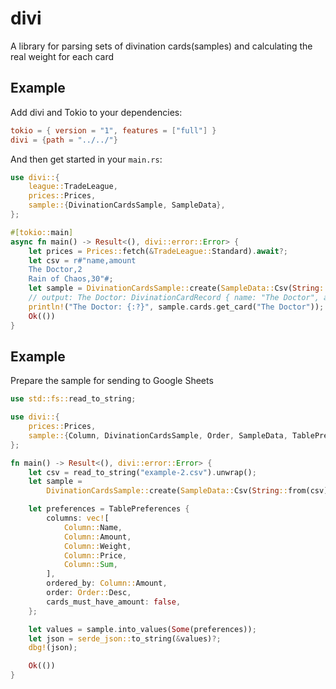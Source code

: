 # divi

A library for parsing sets of divination cards(samples) and calculating the real weight for each card

## Example

Add divi and Tokio to your dependencies:

```toml
tokio = { version = "1", features = ["full"] }
divi = {path = "../../"}
```

And then get started in your `main.rs`:

```rust
use divi::{
    league::TradeLeague,
    prices::Prices,
    sample::{DivinationCardsSample, SampleData},
};

#[tokio::main]
async fn main() -> Result<(), divi::error::Error> {
    let prices = Prices::fetch(&TradeLeague::Standard).await?;
    let csv = r#"name,amount
    The Doctor,2
    Rain of Chaos,30"#;
    let sample = DivinationCardsSample::create(SampleData::Csv(String::from(csv)), Some(prices))?;
    // output: The Doctor: DivinationCardRecord { name: "The Doctor", amount: 2, price: Some(869.1), sum: Some(1738.2), weight: Some(2090.8254) }
    println!("The Doctor: {:?}", sample.cards.get_card("The Doctor"));
    Ok(())
}
```

## Example

Prepare the sample for sending to Google Sheets

```rust
use std::fs::read_to_string;

use divi::{
    prices::Prices,
    sample::{Column, DivinationCardsSample, Order, SampleData, TablePreferences},
};

fn main() -> Result<(), divi::error::Error> {
    let csv = read_to_string("example-2.csv").unwrap();
    let sample =
        DivinationCardsSample::create(SampleData::Csv(String::from(csv)), Some(Prices::default()))?;

    let preferences = TablePreferences {
        columns: vec![
            Column::Name,
            Column::Amount,
            Column::Weight,
            Column::Price,
            Column::Sum,
        ],
        ordered_by: Column::Amount,
        order: Order::Desc,
        cards_must_have_amount: false,
    };

    let values = sample.into_values(Some(preferences));
    let json = serde_json::to_string(&values)?;
    dbg!(json);

    Ok(())
}
```
